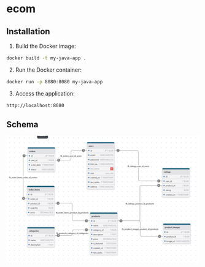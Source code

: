 # ecom

## Installation

1. Build the Docker image:

```bash
docker build -t my-java-app .
```

2. Run the Docker container:

```bash
docker run -p 8080:8080 my-java-app
```

3. Access the application:

```bash
http://localhost:8080
```

## Schema

![Schema](./asset/schema.png)
